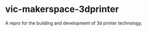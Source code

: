 vic-makerspace-3dprinter
========================

A repro for the building and development of 3d printer technology.